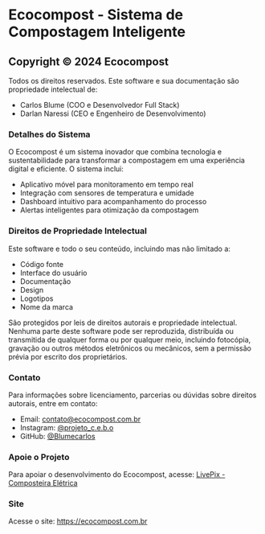 # Ecocompost - Sistema de Compostagem Inteligente

## Copyright © 2024 Ecocompost

Todos os direitos reservados. Este software e sua documentação são propriedade intelectual de:

- Carlos Blume (COO e Desenvolvedor Full Stack)
- Darlan Naressi (CEO e Engenheiro de Desenvolvimento)

### Detalhes do Sistema

O Ecocompost é um sistema inovador que combina tecnologia e sustentabilidade para transformar a compostagem em uma experiência digital e eficiente. O sistema inclui:

- Aplicativo móvel para monitoramento em tempo real
- Integração com sensores de temperatura e umidade
- Dashboard intuitivo para acompanhamento do processo
- Alertas inteligentes para otimização da compostagem

### Direitos de Propriedade Intelectual

Este software e todo o seu conteúdo, incluindo mas não limitado a:
- Código fonte
- Interface do usuário
- Documentação
- Design
- Logotipos
- Nome da marca

São protegidos por leis de direitos autorais e propriedade intelectual. Nenhuma parte deste software pode ser reproduzida, distribuída ou transmitida de qualquer forma ou por qualquer meio, incluindo fotocópia, gravação ou outros métodos eletrônicos ou mecânicos, sem a permissão prévia por escrito dos proprietários.

### Contato

Para informações sobre licenciamento, parcerias ou dúvidas sobre direitos autorais, entre em contato:

- Email: contato@ecocompost.com.br
- Instagram: [@projeto_c.e.b.o](https://www.instagram.com/projeto_c.e.b.o/)
- GitHub: [@Blumecarlos](https://github.com/Blumecarlos)


### Apoie o Projeto

Para apoiar o desenvolvimento do Ecocompost, acesse:
[LivePix - Composteira Elétrica](https://livepix.gg/composteiraeletrica)

### Site

Acesse o site: https://ecocompost.com.br
